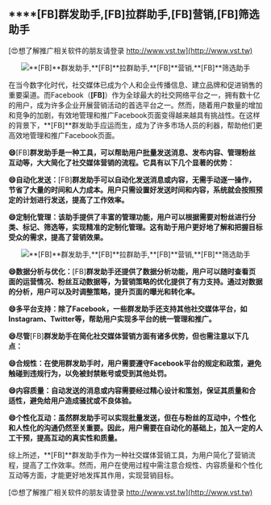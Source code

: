 ## ****[FB]**群发助手,**[FB]**拉群助手,**[FB]**营销,**[FB]**筛选助手**

[😍想了解推广相关软件的朋友请登录 http://www.vst.tw](http://www.vst.tw)

 <center><img src="https://vst.tw/MP4/tuiguang/png/6.png" alt="**[FB]**群发助手,**[FB]**拉群助手,**[FB]**营销,**[FB]**筛选助手"></center>

在当今数字化时代，社交媒体已成为个人和企业传播信息、建立品牌和促进销售的重要渠道。而Facebook（**[FB]**）作为全球最大的社交网络平台之一，拥有数十亿的用户，成为许多企业开展营销活动的首选平台之一。然而，随着用户数量的增加和竞争的加剧，有效地管理和推广Facebook页面变得越来越具有挑战性。在这样的背景下，**[FB]**群发助手应运而生，成为了许多市场人员的利器，帮助他们更高效地管理和推广Facebook页面。

**😄**[FB]**群发助手是一种工具，可以帮助用户批量发送消息、发布内容、管理粉丝互动等，大大简化了社交媒体营销的流程。它具有以下几个显著的优势：**

**😄自动化发送：**[FB]**群发助手可以自动化发送消息或内容，无需手动逐一操作，节省了大量的时间和人力成本。用户只需设置好发送时间和内容，系统就会按照预定的计划进行发送，提高了工作效率。**

**😄定制化管理：该助手提供了丰富的管理功能，用户可以根据需要对粉丝进行分类、标记、筛选等，实现精准的定制化管理。这有助于用户更好地了解和把握目标受众的需求，提高了营销效果。**

 <center><img src="https://vst.tw/MP4/tuiguang/png/8.png" alt="**[FB]**群发助手,**[FB]**拉群助手,**[FB]**营销,**[FB]**筛选助手"></center>

**😄数据分析与优化：**[FB]**群发助手还提供了数据分析功能，用户可以随时查看页面的运营情况、粉丝互动数据等，为营销策略的优化提供了有力支持。通过对数据的分析，用户可以及时调整策略，提升页面的曝光和转化率。**

**😄多平台支持：除了Facebook，一些群发助手还支持其他社交媒体平台，如Instagram、Twitter等，帮助用户实现多平台的统一管理和推广。**

**😄尽管**[FB]**群发助手在简化社交媒体营销方面有诸多优势，但也需注意以下几点：**

**😄合规性：在使用群发助手时，用户需要遵守Facebook平台的规定和政策，避免触碰到违规行为，以免被封禁账号或受到其他处罚。**

**😄内容质量：自动发送的消息或内容需要经过精心设计和策划，保证其质量和合适性，避免给用户造成骚扰或不良体验。**

**😄个性化互动：虽然群发助手可以实现批量发送，但在与粉丝的互动中，个性化和人性化的沟通仍然至关重要。因此，用户需要在自动化的基础上，加入一定的人工干预，提高互动的真实性和质量。**

综上所述，**[FB]**群发助手作为一种社交媒体营销工具，为用户简化了营销流程，提高了工作效率。然而，用户在使用过程中需注意合规性、内容质量和个性化互动等方面，才能更好地发挥其作用，实现营销目标。

[😍想了解推广相关软件的朋友请登录 http://www.vst.tw](http://www.vst.tw)



